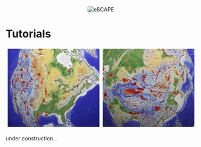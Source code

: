 <div align="center">
    <img width=1000 src="https://github.com/Geodels/eSCAPE/blob/master/images/bg.jpg" alt="eSCAPE" title="eSCAPE Model"</img>
</div>

# Tutorials

<div align="center">
    <img width=1000 src="https://github.com/Geodels/eSCAPE/blob/master/images/escapezoom.jpg" alt="eSCAPE" title="eSCAPE Earth"</img>
</div>


under construction...

